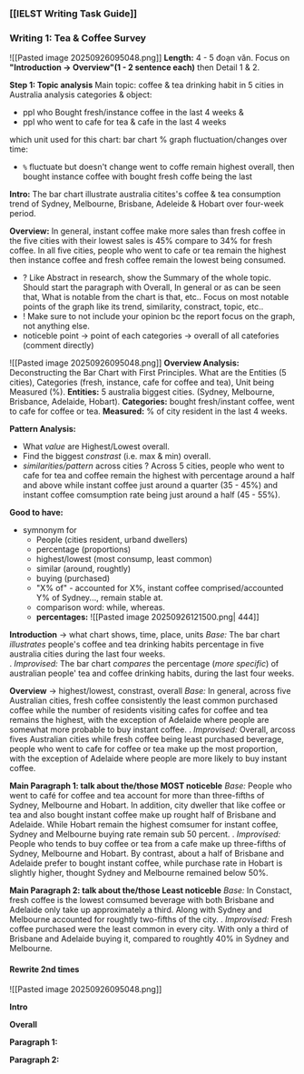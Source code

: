 ### [[IELST Writing Task Guide]]
### Writing 1: Tea & Coffee Survey
![[Pasted image 20250926095048.png]]
**Length:** 4 - 5 đoạn văn.
Focus on **"Introduction -> Overview"(1 - 2 sentence each)** then Detail 1 & 2. 

**Step 1: Topic analysis**
Main topic: coffee & tea drinking habit in 5 cities in Australia
analysis categories & object: 
+ ppl  who Bought fresh/instance coffee in the last 4 weeks & 
+ ppl who went to cafe for tea & cafe in the last 4 weeks
	
which unit used for this chart: bar chart % 
graph fluctuation/changes over time: 
+ `%` fluctuate but doesn't change went to coffe remain highest overall, then bought instance coffee with bought fresh coffe being the last
	
**Intro:** The bar chart illustrate australia citites's coffee & tea consumption trend of Sydney, Melbourne, Brisbane, Adeleide & Hobart over four-week period.

**Overview:** In general, instant coffee make more sales than fresh coffee in the five cities with their lowest sales is 45% compare to 34% for fresh coffee. In all five cities, people who went to cafe or tea remain the highest then instance coffee and fresh coffee remain the lowest being consumed.   
+ ? Like Abstract in research, show the Summary of the whole topic. Should start the paragraph with Overall, In general or as can be seen that, What is notable from the chart is that, etc.. Focus on most notable points of the graph like its trend, similarity, constract, topic, etc..
+ ! Make sure to not include your opinion bc the report focus on the graph, not anything else.
+ noticeble point -> point of each categories -> overall of all catefories  (comment directly)

![[Pasted image 20250926095048.png]]
**Overview Analysis:** Deconstructing the Bar Chart with First Principles. What are the Entities (5 cities), Categories (fresh, instance, cafe for coffee and tea), Unit being Measured (%). 
	**Entities:** 5 australia biggest cities. (Sydney, Melbourne, Brisbance, Adelaide, Hobart).
	**Categories:** bought fresh/instant coffee, went to cafe for coffee or tea.
	**Measured:** % of city resident in the last 4 weeks.
	
**Pattern Analysis:** 
+ What *value* are Highest/Lowest overall.
+ Find the biggest *constrast* (i.e. max & min) overall.
+ *similarities/pattern* across cities ?
	Across 5 cities, people who went to cafe for tea and coffee remain the highest with percentage around a half and above while instant coffee just around a quarter (35 - 45%) and instant coffee comsumption rate being just around a half (45 - 55%). 
	
**Good to have:** 
+ symnonym for 
	+ People (cities resident, urband dwellers)
	+ percentage (proportions)
	+ highest/lowest (most consump, least common)
	+ similar (around, roughtly)
	+ buying (purchased)
	+ "X% of" - accounted for X%, instant coffee comprised/accounted Y% of Sydney..., remain stable at.
	+ comparison word: while, whereas. 
	+ **percentages:**
		![[Pasted image 20250926121500.png| 444]]

**Introduction** -> what chart shows, time, place, units
	*Base:* The bar chart *illustrates* people's coffee and tea drinking habits percentage in five australia cities during the last four weeks.  
	.
	*Improvised:* The bar chart *compares* the percentage (*more specific*) of australian people' tea and coffee drinking habits, during the last four weeks. 

**Overview** -> highest/lowest, constrast, overall
	*Base:* In general, across five Australian cities, fresh coffee consistently the least common purchased coffee while the number of residents visiting cafes for coffee and tea remains the highest, with the exception of Adelaide where people are somewhat more probable to buy instant coffee.
	.
	*Improvised:* Overall, arcoss fives Australian cities while fresh coffee being least purchased beverage, people who went to cafe for coffee or tea make up the most proportion, with the exception of Adelaide where people are more likely to buy instant coffee.

**Main Paragraph 1: talk about the/those MOST noticeble**
	*Base:* People who went to café for coffee and tea account for more than three-fifths of Sydney, Melbourne and Hobart. In addition, city dweller that like coffee or tea and also bought instant coffee make up rought half of Brisbane and Adelaide. While Hobart remain the highest comsumer for instant coffee, Sydney and Melbourne buying rate remain sub 50 percent. 
	.
	*Improvised:* People who tends to buy coffee or tea from a cafe make up three-fifths of Sydney, Melbourne and Hobart. By contrast, about a half of Brisbane and Adelaide prefer to bought instant coffee, while purchase rate in Hobart is slightly higher, thought Sydney and Melbourne remained below 50%.   
	
**Main Paragraph 2: talk about the/those Least noticeble**
	*Base:* In Constact, fresh coffee is the lowest comsumed beverage with both Brisbane and Adelaide only take up approximately a third. Along with Sydney and Melbourne accounted for roughtly two-fifths of the city. 
	.
	*Improvised:* Fresh coffee purchased were the least common in every city. With only a third of Brisbane and Adelaide buying it, compared to roughtly 40% in Sydney and Melbourne.

#### Rewrite 2nd times
![[Pasted image 20250926095048.png]]

**Intro**


**Overall**


**Paragraph 1:**


**Paragraph 2:**


